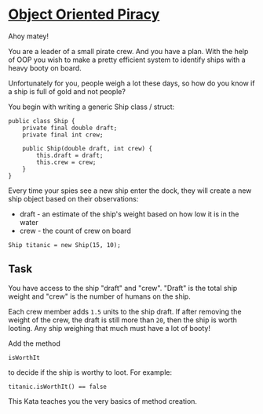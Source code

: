 # [Object Oriented Piracy](https://www.codewars.com/kata/object-oriented-piracy "https://www.codewars.com/kata/54fe05c4762e2e3047000add")

Ahoy matey!

You are a leader of a small pirate crew. And you have a plan.
With the help of OOP you wish to make a pretty efficient system to identify ships with a heavy booty
on board.

Unfortunately for you, people weigh a lot these days, so how do you know if a ship is full of gold
and not people?

You begin with writing a generic Ship class / struct:

```
public class Ship {
    private final double draft;
    private final int crew;
    
    public Ship(double draft, int crew) {
        this.draft = draft;
        this.crew = crew;
    }
} 
```

Every time your spies see a new ship enter the dock, they will create a new ship object based on
their observations:

* draft - an estimate of the ship's weight based on how low it is in the water
* crew - the count of crew on board

```
Ship titanic = new Ship(15, 10);
```

## Task

You have access to the ship "draft" and "crew". "Draft" is the total ship weight and "crew" is the
number of humans on the ship.

Each crew member adds `1.5` units to the ship draft. If after removing the weight of the crew, the
draft is still more than `20`, then the ship is worth looting. Any ship weighing that much must have
a lot of booty!

Add the method

```
isWorthIt
```

to decide if the ship is worthy to loot. For example:

```
titanic.isWorthIt() == false
```

This Kata teaches you the very basics of method creation.